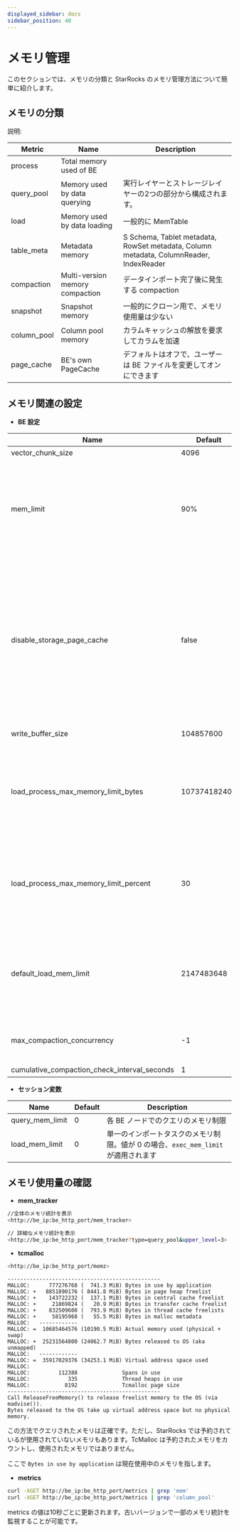 ```yaml
---
displayed_sidebar: docs
sidebar_position: 40
---
```


# メモリ管理

このセクションでは、メモリの分類と StarRocks のメモリ管理方法について簡単に紹介します。

## メモリの分類

説明:

|   Metric  | Name | Description |
| --- | --- | --- |
|  process   |  Total memory used of BE  | |
|  query\_pool   |   Memory used by data querying  | 実行レイヤーとストレージレイヤーの2つの部分から構成されます。|
|  load   |  Memory used by data loading    | 一般的に MemTable|
|  table_meta   |   Metadata memory | S Schema, Tablet metadata, RowSet metadata, Column metadata, ColumnReader, IndexReader |
|  compaction   |   Multi-version memory compaction  | データインポート完了後に発生する compaction |
|  snapshot  |   Snapshot memory  | 一般的にクローン用で、メモリ使用量は少ない |
|  column_pool   |    Column pool memory   | カラムキャッシュの解放を要求してカラムを加速 |
|  page_cache   |   BE's own PageCache   | デフォルトはオフで、ユーザーは BE ファイルを変更してオンにできます |

## メモリ関連の設定

* **BE 設定**

| Name | Default| Description|
| --- | --- | --- |
| vector_chunk_size | 4096 | チャンク行数 |
| mem_limit | 90% | BE プロセスメモリの上限。パーセンテージ（"80%"）または物理的な制限（"100G"）として設定できます。デフォルトのハードリミットはサーバーメモリサイズの90%、ソフトリミットは80%です。同じサーバーで他のメモリ集約型サービスと一緒に StarRocks をデプロイしたい場合、このパラメータを設定する必要があります。 |
| disable_storage_page_cache | false | PageCache を無効にするかどうかを制御するブール値。PageCache が有効な場合、StarRocks は最近スキャンされたデータをキャッシュします。PageCache は、類似のクエリが頻繁に繰り返される場合にクエリパフォーマンスを大幅に向上させることができます。`true` は PageCache を無効にすることを示します。この項目は `storage_page_cache_limit` と一緒に使用し、十分なメモリリソースと多くのデータスキャンがあるシナリオでクエリパフォーマンスを加速できます。この項目のデフォルト値は StarRocks v2.4 以降 `true` から `false` に変更されました。 |
| write_buffer_size | 104857600 | 単一の MemTable の容量制限で、これを超えるとディスクスワイプが行われます。 |
| load_process_max_memory_limit_bytes | 107374182400 | BE ノード上のすべてのロードプロセスが占有できるメモリリソースの上限。その値は `mem_limit * load_process_max_memory_limit_percent / 100` と `load_process_max_memory_limit_bytes` の小さい方です。このしきい値を超えると、フラッシュとバックプレッシャーがトリガーされます。 |
| load_process_max_memory_limit_percent | 30 | BE ノード上のすべてのロードプロセスが占有できるメモリリソースの最大パーセンテージ。その値は `mem_limit * load_process_max_memory_limit_percent / 100` と `load_process_max_memory_limit_bytes` の小さい方です。このしきい値を超えると、フラッシュとバックプレッシャーがトリガーされます。 |
| default_load_mem_limit | 2147483648 | 単一のインポートインスタンスの受信側でメモリ制限に達した場合、ディスクスワイプがトリガーされます。これを有効にするには、セッション変数 `load_mem_limit` を使用して変更する必要があります。このパラメータは、イベントベースの Compaction フレームワークが有効な場合に変更可能です。|
| max_compaction_concurrency | -1 | Compaction（Base Compaction と Cumulative Compaction の両方）の最大同時実行数。値が -1 の場合、同時実行数に制限はありません。 |
| cumulative_compaction_check_interval_seconds | 1 | Compaction チェックの間隔|

* **セッション変数**

| Name| Default| Description|
| --- | --- | --- |
| query_mem_limit| 0| 各 BE ノードでのクエリのメモリ制限 |
| load_mem_limit | 0| 単一のインポートタスクのメモリ制限。値が 0 の場合、`exec_mem_limit` が適用されます|

## メモリ使用量の確認

* **mem\_tracker**

~~~ bash
//全体のメモリ統計を表示
<http://be_ip:be_http_port/mem_tracker>

// 詳細なメモリ統計を表示
<http://be_ip:be_http_port/mem_tracker?type=query_pool&upper_level=3>
~~~

* **tcmalloc**

~~~ bash
<http://be_ip:be_http_port/memz>
~~~

~~~plain text
------------------------------------------------
MALLOC:      777276768 (  741.3 MiB) Bytes in use by application
MALLOC: +   8851890176 ( 8441.8 MiB) Bytes in page heap freelist
MALLOC: +    143722232 (  137.1 MiB) Bytes in central cache freelist
MALLOC: +     21869824 (   20.9 MiB) Bytes in transfer cache freelist
MALLOC: +    832509608 (  793.9 MiB) Bytes in thread cache freelists
MALLOC: +     58195968 (   55.5 MiB) Bytes in malloc metadata
MALLOC:   ------------
MALLOC: =  10685464576 (10190.5 MiB) Actual memory used (physical + swap)
MALLOC: +  25231564800 (24062.7 MiB) Bytes released to OS (aka unmapped)
MALLOC:   ------------
MALLOC: =  35917029376 (34253.1 MiB) Virtual address space used
MALLOC:
MALLOC:         112388              Spans in use
MALLOC:            335              Thread heaps in use
MALLOC:           8192              Tcmalloc page size
------------------------------------------------
Call ReleaseFreeMemory() to release freelist memory to the OS (via madvise()).
Bytes released to the OS take up virtual address space but no physical memory.
~~~

この方法でクエリされたメモリは正確です。ただし、StarRocks では予約されているが使用されていないメモリもあります。TcMalloc は予約されたメモリをカウントし、使用されたメモリではありません。

ここで `Bytes in use by application` は現在使用中のメモリを指します。

* **metrics**

~~~bash
curl -XGET http://be_ip:be_http_port/metrics | grep 'mem'
curl -XGET http://be_ip:be_http_port/metrics | grep 'column_pool'
~~~

metrics の値は10秒ごとに更新されます。古いバージョンで一部のメモリ統計を監視することが可能です。